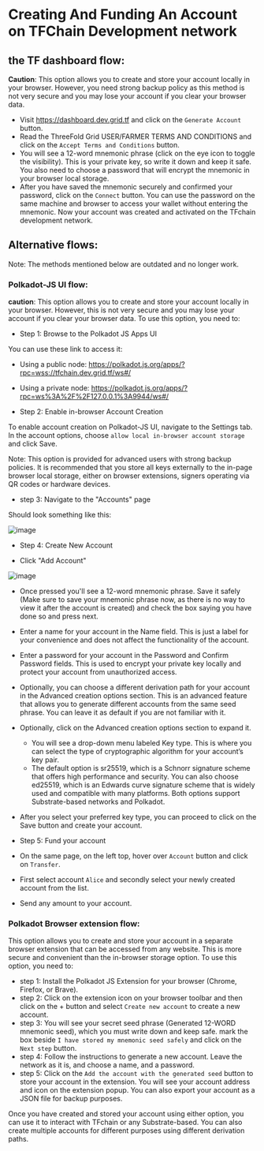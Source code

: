 # Creating And Funding An Account on TFChain Development network

## the TF dashboard flow:

**Caution**: This option allows you to create and store your account locally in your browser. However, you need strong backup policy as this method is not very secure and you may lose your account if you clear your browser data.

- Visit https://dashboard.dev.grid.tf and click on the `Generate Account` button.
- Read the ThreeFold Grid USER/FARMER TERMS AND CONDITIONS and click on the `Accept Terms and Conditions` button.
- You will see a 12-word mnemonic phrase (click on the eye icon to toggle the visibility). This is your private key, so write it down and keep it safe. You also need to choose a password that will encrypt the mnemonic in your browser local storage.
- After you have saved the mnemonic securely and confirmed your password, click on the `Connect` button. You can use the password on the same machine and browser to access your wallet without entering the mnemonic. Now your account was created and activated on the TFchain development network.

## Alternative flows:
Note: The methods mentioned below are outdated and no longer work.
### Polkadot-JS UI flow:

**caution**: This option allows you to create and store your account locally in your browser. However, this is not very secure and you may lose your account if you clear your browser data. To use this option, you need to:

- Step 1: Browse to the Polkadot JS Apps UI

You can use these link to access it:
- Using a public node: https://polkadot.js.org/apps/?rpc=wss://tfchain.dev.grid.tf/ws#/
- Using a private node: https://polkadot.js.org/apps/?rpc=ws%3A%2F%2F127.0.0.1%3A9944/ws#/


- Step 2: Enable in-browser Account Creation

To enable account creation on Polkadot-JS UI, navigate to the Settings tab. In the account options, choose `allow local in-browser account storage` and click Save.

Note: This option is provided for advanced users with strong backup policies. It is recommended that you store all keys externally to the in-page browser local storage, either on browser extensions, signers operating via QR codes or hardware devices. 

- step 3: Navigate to the "Accounts" page

Should look something like this:

![image](https://user-images.githubusercontent.com/13766992/130954090-c34193eb-0864-4f6a-aa49-7ce66b6d72fb.png)

- Step 4: Create New Account

- Click "Add Account"

![image](https://user-images.githubusercontent.com/13766992/130955887-b6e87bc4-64d5-49ff-b6ac-fa6ac2ebc90d.png)

- Once pressed you'll see a 12-word mnemonic phrase. Save it safely (Make sure to save your mnemonic phrase now, as there is no way to view it after the account is created) and check the box saying you have done so and press next.
- Enter a name for your account in the Name field. This is just a label for your convenience and does not affect the functionality of the account.
- Enter a password for your account in the Password and Confirm Password fields. This is used to encrypt your private key locally and protect your account from unauthorized access.
- Optionally, you can choose a different derivation path for your account in the Advanced creation options section. This is an advanced feature that allows you to generate different accounts from the same seed phrase. You can leave it as default if you are not familiar with it.
- Optionally, click on the Advanced creation options section to expand it.
    - You will see a drop-down menu labeled Key type. This is where you can select the type of cryptographic algorithm for your account’s key pair.
    - The default option is sr25519, which is a Schnorr signature scheme that offers high performance and security. You can also choose ed25519, which is an Edwards curve signature scheme that is widely used and compatible with many platforms. Both options support Substrate-based networks and Polkadot.

- After you select your preferred key type, you can proceed to click on the Save button and create your account.

- Step 5: Fund your account

- On the same page, on the left top, hover over `Account` button and click on `Transfer`.
- First select account `Alice` and secondly select your newly created account from the list.
- Send any amount to your account.

### Polkadot Browser extension flow:

This option allows you to create and store your account in a separate browser extension that can be accessed from any website. This is more secure and convenient than the in-browser storage option. To use this option, you need to:

- step 1: Install the Polkadot JS Extension for your browser (Chrome, Firefox, or Brave).
- step 2: Click on the extension icon on your browser toolbar and then click on the + button and select `Create new account` to create a new account.
- step 3: You will see your secret seed phrase (Generated 12-WORD mnemonic seed), which you must write down and keep safe. mark the box beside `I have stored my mnemonic seed safely` and click on the `Next step` button.
- step 4: Follow the instructions to generate a new account. Leave the network as it is, and choose a name, and a password. 
- step 5: Click on the `Add the account with the generated seed` button to store your account in the extension. You will see your account address and icon on the extension popup. You can also export your account as a JSON file for backup purposes.


Once you have created and stored your account using either option, you can use it to interact with TFchain or any Substrate-based. You can also create multiple accounts for different purposes using different derivation paths.
